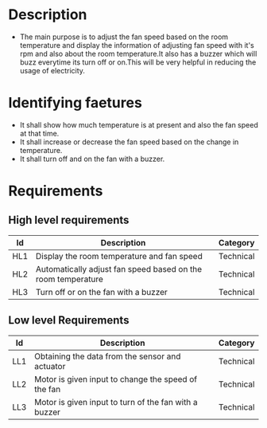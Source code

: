 # Description 
* The main purpose is to adjust the fan speed based on the room temperature and display the information of adjusting fan speed with it's rpm and also about the room temperature.It also has a buzzer which will buzz everytime its turn off or on.This will be very helpful in reducing the usage of electricity.
# Identifying faetures
* It shall show how much temperature is at present and also the fan speed at that time.
* It shall increase or decrease the fan speed based on the change in temperature.
* It shall turn off and on the fan with a buzzer.
# Requirements
## High level requirements
| Id | Description | Category | 
|----|-------------|---------|
|HL1|Display the room temperature and fan speed|Technical|
|HL2|Automatically adjust fan speed based on the room temperature | Technical|
|HL3|Turn off or on the fan with a buzzer |Technical|

## Low level Requirements
| Id | Description | Category |
|----|-------------|---------|
|LL1|Obtaining the data from the sensor and actuator |Technical|
|LL2|Motor is given input to change the speed of the fan|Technical|
|LL3|Motor is given input to turn of the fan with a buzzer|Technical|

